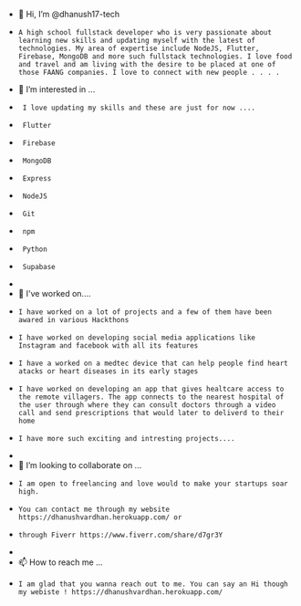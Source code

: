 - 👋 Hi, I’m @dhanush17-tech
-     A high school fullstack developer who is very passionate about learning new skills and updating myself with the latest of technologies. My area of expertise include NodeJS, Flutter, Firebase, MongoDB and more such fullstack technologies. I love food and travel and am living with the desire to be placed at one of those FAANG companies. I love to connect with new people . . . . 
- 👀 I’m interested in ...
-      I love updating my skills and these are just for now ....
-      Flutter
-      Firebase
-      MongoDB
-      Express 
-      NodeJS
-      Git
-      npm 
-      Python
-      Supabase
-    
- 🌱 I've worked on....
-     I have worked on a lot of projects and a few of them have been awared in various Hackthons
-     I have worked on developing social media applications like Instagram and facebook with all its features
-     I have a worked on a medtec device that can help people find heart atacks or heart diseases in its early stages
-     I have worked on developing an app that gives healtcare access to the remote villagers. The app connects to the nearest hospital of the user through where they can consult doctors through a video call and send prescriptions that would later to deliverd to their home
-     I have more such exciting and intresting projects....
-       
- 💞️ I’m looking to collaborate on ...
-     I am open to freelancing and love would to make your startups soar high.
-     You can contact me through my website https://dhanushvardhan.herokuapp.com/ or
-     through Fiverr https://www.fiverr.com/share/d7gr3Y
-     
- 📫 How to reach me ...
-     I am glad that you wanna reach out to me. You can say an Hi though my webiste ! https://dhanushvardhan.herokuapp.com/

<!---
dhanush17-tech/dhanush17-tech is a ✨ special ✨ repository because its `README.md` (this file) appears on your GitHub profile.
You can click the Preview link to take a look at your changes.
--->
